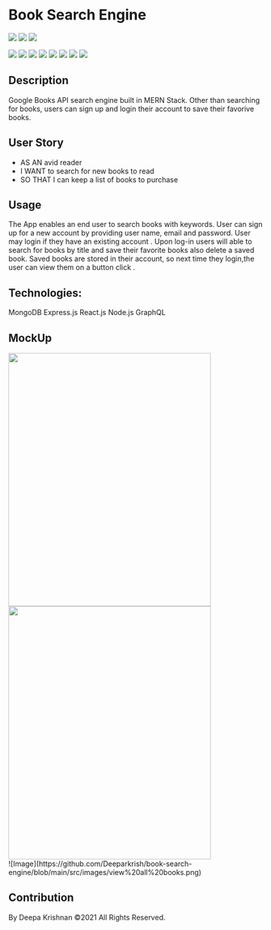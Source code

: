 # Book Search Engine 
 <p align="left">
    <img src="https://img.shields.io/github/repo-size/deeparkrish/book-search-engine" />
    <img src="https://img.shields.io/github/issues/deeparkrish/book-search-engine" />
    <img src="https://img.shields.io/github/last-commit/deeparkrish/book-search-engine" >       
  </p>
  <p align="left"> 
     <img src="https://img.shields.io/github/languages/top/deeparkrish/book-search-engine"/>
    <img src="https://img.shields.io/badge/React.js-blue"  />
    <img src="https://img.shields.io/badge/-node.js-green" />
    <img src="https://img.shields.io/badge/-express-red" >
    <img src="https://img.shields.io/badge/-JSX-orange"/>
    <img src="https://img.shields.io/badge/-HTML-lightgreen"/>
    <img src="https://img.shields.io/badge/-Mongoose -pink"/>
      <img src="https://img.shields.io/badge/-Apollo-yellow"/>


</p>
   

##  Description
Google Books API search engine built in MERN Stack. Other than searching for books, users can sign up and login their account to save their favorive books.

##  User Story
- AS AN avid reader
- I WANT to search for new books to read
- SO THAT I can keep a list of books to purchase
##  Usage
The App enables an end user to search books with keywords.
User can sign up for a new account by providing user name, email and password.
User may login if they have an existing account .
Upon log-in users will  able to search for books by title and  save their favorite books also delete a saved book.
Saved books are stored in their account, so next time they login,the user can view them on a button click .
##  Technologies:
MongoDB Express.js React.js  Node.js GraphQL 

## MockUp
  <div>
  <img src ="https://github.com/Deeparkrish/book-search-engine/blob/main/src/images/view%20all%20books.png" width = "400px" height="500px"  />
    <img src ="https://github.com/Deeparkrish/book-search-engine/blob/main/src/images/view%20saved%20books.png"  width = "400px" height = "500px"  />

 </div>
![Image](https://github.com/Deeparkrish/book-search-engine/blob/main/src/images/view%20all%20books.png)

## Contribution 
By Deepa Krishnan ©2021 All Rights Reserved.
